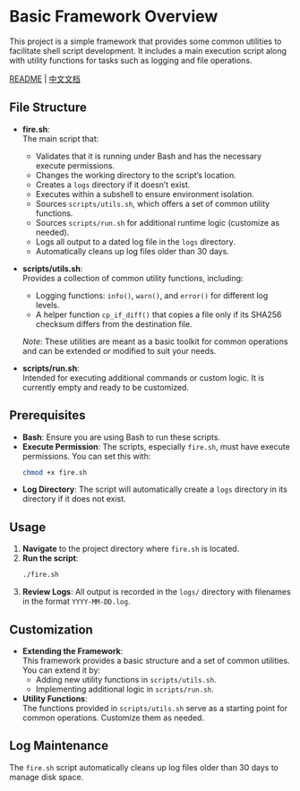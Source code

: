 # Basic Framework Overview

This project is a simple framework that provides some common utilities to facilitate shell script development. It includes a main execution script along with utility functions for tasks such as logging and file operations.

[README](README.md) | [中文文档](README_zh.md)

## File Structure

- **fire.sh**:  
  The main script that:
  - Validates that it is running under Bash and has the necessary execute permissions.
  - Changes the working directory to the script’s location.
  - Creates a `logs` directory if it doesn’t exist.
  - Executes within a subshell to ensure environment isolation.
  - Sources `scripts/utils.sh`, which offers a set of common utility functions.
  - Sources `scripts/run.sh` for additional runtime logic (customize as needed).
  - Logs all output to a dated log file in the `logs` directory.
  - Automatically cleans up log files older than 30 days.

- **scripts/utils.sh**:  
  Provides a collection of common utility functions, including:
  - Logging functions: `info()`, `warn()`, and `error()` for different log levels.
  - A helper function `cp_if_diff()` that copies a file only if its SHA256 checksum differs from the destination file.
  
  *Note*: These utilities are meant as a basic toolkit for common operations and can be extended or modified to suit your needs.

- **scripts/run.sh**:  
  Intended for executing additional commands or custom logic. It is currently empty and ready to be customized.

## Prerequisites

- **Bash**: Ensure you are using Bash to run these scripts.
- **Execute Permission**: The scripts, especially `fire.sh`, must have execute permissions. You can set this with:
  ```bash
  chmod +x fire.sh
  ```
- **Log Directory**: The script will automatically create a `logs` directory in its directory if it does not exist.

## Usage

1. **Navigate** to the project directory where `fire.sh` is located.
2. **Run the script**:
   ```bash
   ./fire.sh
   ```
3. **Review Logs**: All output is recorded in the `logs/` directory with filenames in the format `YYYY-MM-DD.log`.

## Customization

- **Extending the Framework**:  
  This framework provides a basic structure and a set of common utilities. You can extend it by:
  - Adding new utility functions in `scripts/utils.sh`.
  - Implementing additional logic in `scripts/run.sh`.
- **Utility Functions**:  
  The functions provided in `scripts/utils.sh` serve as a starting point for common operations. Customize them as needed.

## Log Maintenance

The `fire.sh` script automatically cleans up log files older than 30 days to manage disk space.